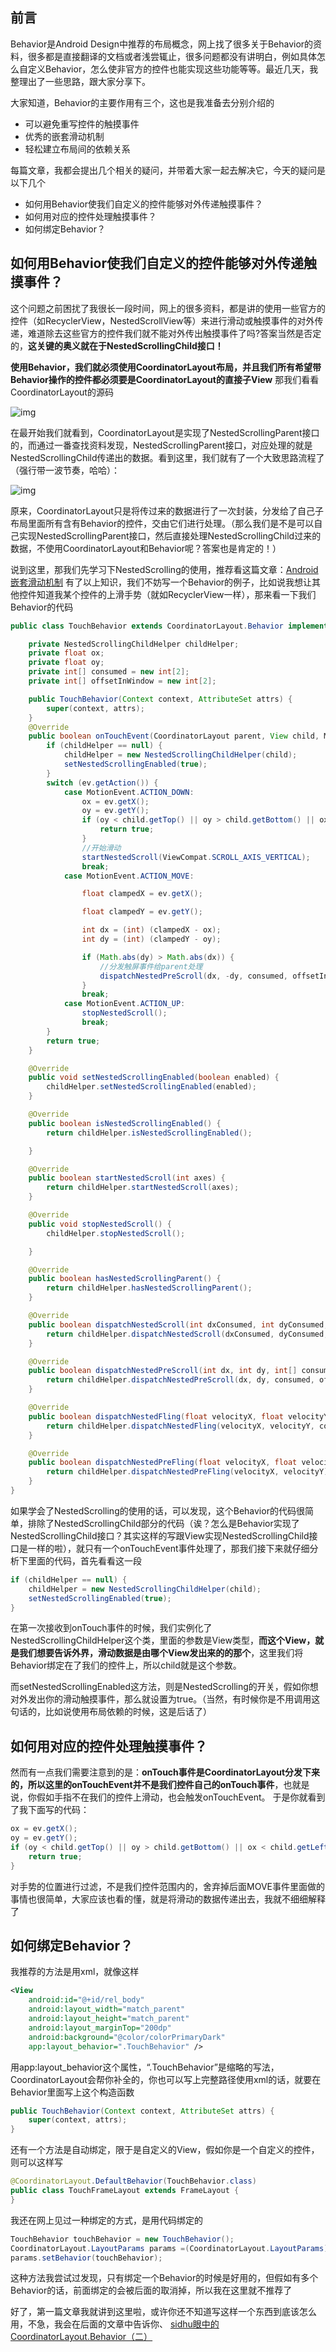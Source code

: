## 前言

Behavior是Android Design中推荐的布局概念，网上找了很多关于Behavior的资料，很多都是直接翻译的文档或者浅尝辄止，很多问题都没有讲明白，例如具体怎么自定义Behavior，怎么使非官方的控件也能实现这些功能等等。最近几天，我整理出了一些思路，跟大家分享下。

大家知道，Behavior的主要作用有三个，这也是我准备去分别介绍的

- 可以避免重写控件的触摸事件
- 优秀的嵌套滑动机制
- 轻松建立布局间的依赖关系

每篇文章，我都会提出几个相关的疑问，并带着大家一起去解决它，今天的疑问是以下几个

- 如何用Behavior使我们自定义的控件能够对外传递触摸事件？
- 如何用对应的控件处理触摸事件？
- 如何绑定Behavior？

## 如何用Behavior使我们自定义的控件能够对外传递触摸事件？

这个问题之前困扰了我很长一段时间，网上的很多资料，都是讲的使用一些官方的控件（如RecyclerView，NestedScrollView等）来进行滑动或触摸事件的对外传递，难道除去这些官方的控件我们就不能对外传出触摸事件了吗?答案当然是否定的，**这关键的奥义就在于NestedScrollingChild接口！**

**使用Behavior，我们就必须使用CoordinatorLayout布局，并且我们所有希望带Behavior操作的控件都必须要是CoordinatorLayout的直接子View**
那我们看看CoordinatorLayout的源码

![img](https://segmentfault.com/img/bVB1aZ)

在最开始我们就看到，CoordinatorLayout是实现了NestedScrollingParent接口的，而通过一番查找资料发现，NestedScrollingParent接口，对应处理的就是NestedScrollingChild传递出的数据。看到这里，我们就有了一个大致思路流程了（强行带一波节奏，哈哈）：

![img](https://segmentfault.com/img/bVB1iS)

原来，CoordinatorLayout只是将传过来的数据进行了一次封装，分发给了自己子布局里面所有含有Behavior的控件，交由它们进行处理。（那么我们是不是可以自己实现NestedScrollingParent接口，然后直接处理NestedScrollingChild过来的数据，不使用CoordinatorLayout和Behavior呢？答案也是肯定的！）

说到这里，那我们先学习下NestedScrolling的使用，推荐看这篇文章：[Android嵌套滑动机制](https://segmentfault.com/a/1190000002873657)
有了以上知识，我们不妨写一个Behavior的例子，比如说我想让其他控件知道我某个控件的上滑手势（就如RecyclerView一样），那来看一下我们Behavior的代码

```java
public class TouchBehavior extends CoordinatorLayout.Behavior implements NestedScrollingChild {

    private NestedScrollingChildHelper childHelper;
    private float ox;
    private float oy;
    private int[] consumed = new int[2];
    private int[] offsetInWindow = new int[2];

    public TouchBehavior(Context context, AttributeSet attrs) {
        super(context, attrs);
    }
    @Override
    public boolean onTouchEvent(CoordinatorLayout parent, View child, MotionEvent ev) {
        if (childHelper == null) {
            childHelper = new NestedScrollingChildHelper(child);
            setNestedScrollingEnabled(true);
        }
        switch (ev.getAction()) {
            case MotionEvent.ACTION_DOWN:
                ox = ev.getX();
                oy = ev.getY();
                if (oy < child.getTop() || oy > child.getBottom() || ox < child.getLeft() || ox > child.getRight()) {
                    return true;
                }
                //开始滑动
                startNestedScroll(ViewCompat.SCROLL_AXIS_VERTICAL);
                break;
            case MotionEvent.ACTION_MOVE:

                float clampedX = ev.getX();

                float clampedY = ev.getY();

                int dx = (int) (clampedX - ox);
                int dy = (int) (clampedY - oy);

                if (Math.abs(dy) > Math.abs(dx)) {
                    //分发触屏事件给parent处理
                    dispatchNestedPreScroll(dx, -dy, consumed, offsetInWindow);
                }
                break;
            case MotionEvent.ACTION_UP:
                stopNestedScroll();
                break;
        }
        return true;
    }

    @Override
    public void setNestedScrollingEnabled(boolean enabled) {
        childHelper.setNestedScrollingEnabled(enabled);
    }

    @Override
    public boolean isNestedScrollingEnabled() {
        return childHelper.isNestedScrollingEnabled();

    }

    @Override
    public boolean startNestedScroll(int axes) {
        return childHelper.startNestedScroll(axes);
    }

    @Override
    public void stopNestedScroll() {
        childHelper.stopNestedScroll();

    }

    @Override
    public boolean hasNestedScrollingParent() {
        return childHelper.hasNestedScrollingParent();
    }

    @Override
    public boolean dispatchNestedScroll(int dxConsumed, int dyConsumed, int dxUnconsumed, int dyUnconsumed, int[] offsetInWindow) {
        return childHelper.dispatchNestedScroll(dxConsumed, dyConsumed, dxUnconsumed, dyUnconsumed, offsetInWindow);
    }

    @Override
    public boolean dispatchNestedPreScroll(int dx, int dy, int[] consumed, int[] offsetInWindow) {
        return childHelper.dispatchNestedPreScroll(dx, dy, consumed, offsetInWindow);
    }

    @Override
    public boolean dispatchNestedFling(float velocityX, float velocityY, boolean consumed) {
        return childHelper.dispatchNestedFling(velocityX, velocityY, consumed);
    }

    @Override
    public boolean dispatchNestedPreFling(float velocityX, float velocityY) {
        return childHelper.dispatchNestedPreFling(velocityX, velocityY);
    }
}
```

如果学会了NestedScrolling的使用的话，可以发现，这个Behavior的代码很简单，排除了NestedScrollingChild部分的代码（诶？怎么是Behavior实现了NestedScrollingChild接口？其实这样的写跟View实现NestedScrollingChild接口是一样的啦），就只有一个onTouchEvent事件处理了，那我们接下来就仔细分析下里面的代码，首先看看这一段

```java
if (childHelper == null) {
    childHelper = new NestedScrollingChildHelper(child);
    setNestedScrollingEnabled(true);
}
```

在第一次接收到onTouch事件的时候，我们实例化了NestedScrollingChildHelper这个类，里面的参数是View类型，**而这个View，就是我们想要告诉外界，滑动数据是由哪个View发出来的的那个**，这里我们将Behavior绑定在了我们的控件上，所以child就是这个参数。

而setNestedScrollingEnabled这方法，则是NestedScrolling的开关，假如你想对外发出你的滑动触摸事件，那么就设置为true。（当然，有时候你是不用调用这句话的，比如说使用布局依赖的时候，这是后话了）

## 如何用对应的控件处理触摸事件？

然而有一点我们需要注意到的是：**onTouch事件是CoordinatorLayout分发下来的，所以这里的onTouchEvent并不是我们控件自己的onTouch事件**，也就是说，你假如手指不在我们的控件上滑动，也会触发onTouchEvent。
于是你就看到了我下面写的代码：

```java
ox = ev.getX();
oy = ev.getY();
if (oy < child.getTop() || oy > child.getBottom() || ox < child.getLeft() || ox > child.getRight()) {
    return true;
}
```

对手势的位置进行过滤，不是我们控件范围内的，舍弃掉后面MOVE事件里面做的事情也很简单，大家应该也看的懂，就是将滑动的数据传递出去，我就不细细解释了

## 如何绑定Behavior？

我推荐的方法是用xml，就像这样

```xml
<View
    android:id="@+id/rel_body"
    android:layout_width="match_parent"
    android:layout_height="match_parent"
    android:layout_marginTop="200dp"
    android:background="@color/colorPrimaryDark"
    app:layout_behavior=".TouchBehavior" />
```

用app:layout_behavior这个属性，“.TouchBehavior”是缩略的写法，CoordinatorLayout会帮你补全的，你也可以写上完整路径使用xml的话，就要在Behavior里面写上这个构造函数

```java
public TouchBehavior(Context context, AttributeSet attrs) {
    super(context, attrs);
}
```

还有一个方法是自动绑定，限于是自定义的View，假如你是一个自定义的控件，则可以这样写

```java
@CoordinatorLayout.DefaultBehavior(TouchBehavior.class)
public class TouchFrameLayout extends FrameLayout {
}
```

我还在网上见过一种绑定的方式，是用代码绑定的

```java
TouchBehavior touchBehavior = new TouchBehavior();
CoordinatorLayout.LayoutParams params =(CoordinatorLayout.LayoutParams) yourView.getLayoutParams();
params.setBehavior(touchBehavior);
```

这种方法我尝试过发现，只有绑定一个Behavior的时候是好用的，但假如有多个Behavior的话，前面绑定的会被后面的取消掉，所以我在这里就不推荐了

好了，第一篇文章我就讲到这里啦，或许你还不知道写这样一个东西到底该怎么用，不急，我会在后面的文章中告诉你、
[sidhu眼中的CoordinatorLayout.Behavior（二）](https://segmentfault.com/a/1190000006665225)